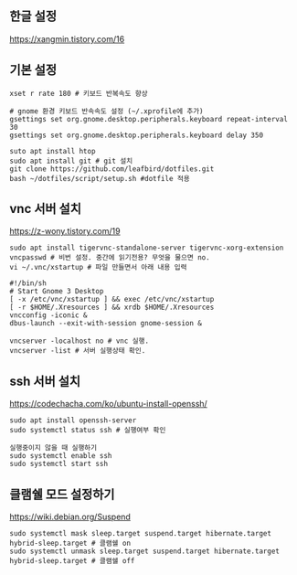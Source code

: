## 한글 설정

https://xangmin.tistory.com/16



## 기본 설정

```
xset r rate 180 # 키보드 반복속도 향상

# gnome 환경 키보드 반속속도 설정 (~/.xprofile에 추가)
gsettings set org.gnome.desktop.peripherals.keyboard repeat-interval 30
gsettings set org.gnome.desktop.peripherals.keyboard delay 350

suto apt install htop
sudo apt install git # git 설치
git clone https://github.com/leafbird/dotfiles.git
bash ~/dotfiles/script/setup.sh #dotfile 적용
```



## vnc 서버 설치

https://z-wony.tistory.com/19

```
sudo apt install tigervnc-standalone-server tigervnc-xorg-extension
vncpasswd # 비번 설정. 중간에 읽기전용? 무엇을 물으면 no.
vi ~/.vnc/xstartup # 파일 만들면서 아래 내용 입력

#!/bin/sh 
# Start Gnome 3 Desktop 
[ -x /etc/vnc/xstartup ] && exec /etc/vnc/xstartup 
[ -r $HOME/.Xresources ] && xrdb $HOME/.Xresources 
vncconfig -iconic & 
dbus-launch --exit-with-session gnome-session &

vncserver -localhost no # vnc 실행.
vncserver -list # 서버 실행상태 확인.
```



## ssh 서버 설치

https://codechacha.com/ko/ubuntu-install-openssh/

```
sudo apt install openssh-server
sudo systemctl status ssh # 실행여부 확인

실행중이지 않을 때 실행하기
sudo systemctl enable ssh 
sudo systemctl start ssh
```



## 클램쉘 모드 설정하기

https://wiki.debian.org/Suspend

```
sudo systemctl mask sleep.target suspend.target hibernate.target hybrid-sleep.target # 클램쉘 on
sudo systemctl unmask sleep.target suspend.target hibernate.target hybrid-sleep.target # 클램쉘 off
```


